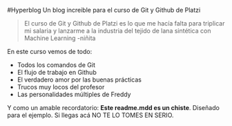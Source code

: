 #Hyperblog
Un blog increible para el curso de Git y Github de Platzi
>El curso de Git y Github de Platzi es lo que me hacía falta para triplicar mi salaria y lanzarme a la industria del tejido de lana sintética con Machine Learning
>-niñita

En este curso vemos de todo:
* Todos los comandos de Git
* El flujo de trabajo en Github
* El verdadero amor por las buenas prácticas
* Trucos muy locos del profesor
* Las personalidades múltiples de Freddy

Y como un amable recordatorio: **Este readme.mdd es un chiste**. Diseñado para el ejemplo. Si llegas acá NO TE LO TOMES EN SERIO.

